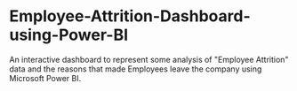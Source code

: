 # Employee-Attrition-Dashboard-using-Power-BI
An interactive dashboard to represent some analysis of "Employee Attrition" data and the reasons that made Employees leave the company using Microsoft Power BI.

